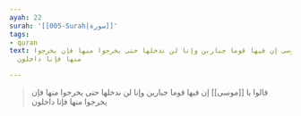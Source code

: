 ```yaml
---
ayah: 22
surah: '[[005-Surah|سورة]]'
tags:
- quran
text: قالوا يا موسى إن فيها قوما جبارين وإنا لن ندخلها حتى يخرجوا منها فإن يخرجوا
  منها فإنا داخلون

---
```

> قالوا يا [[موسى]] إن فيها قوما جبارين وإنا لن ندخلها حتى يخرجوا منها فإن يخرجوا منها فإنا داخلون
